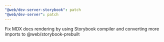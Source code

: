 ```yaml
---
"@web/dev-server-storybook": patch
"@web/dev-server": patch
---
```


Fix MDX docs rendering by using Storybook compiler and converting more imports to @web/storybook-prebuilt
